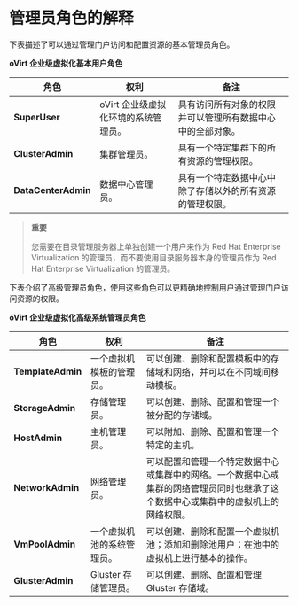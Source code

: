 # 管理员角色的解释

下表描述了可以通过管理门户访问和配置资源的基本管理员角色。

**oVirt 企业级虚拟化基本用户角色**

|角色|权利|备注|
|----|----|----|
|**SuperUser**|oVirt 企业级虚拟化环境的系统管理员。|具有访问所有对象的权限并可以管理所有数据中心中的全部对象。|
|**ClusterAdmin**|集群管理员。|具有一个特定集群下的所有资源的管理权限。|
|**DataCenterAdmin**|数据中心管理员。|具有一个特定数据中心中除了存储以外的所有资源的管理权限。|


> **重要**
>
> 您需要在目录管理服务器上单独创建一个用户来作为 Red Hat Enterprise Virtualization 的管理员，而不要使用目录服务器本身的管理员作为 Red Hat Enterprise Virtualization 的管理员。


下表介绍了高级管理员角色，使用这些角色可以更精确地控制用户通过管理门户访问资源的权限。

**oVirt 企业级虚拟化高级系统管理员角色**

|角色|权利|备注|
|----|----|----|
|**TemplateAdmin**|一个虚拟机模板的管理员。|可以创建、删除和配置模板中的存储域和网络，并可以在不同域间移动模板。|
|**StorageAdmin**|存储管理员。|可以创建、删除、配置和管理一个被分配的存储域。|
|**HostAdmin**|主机管理员。|可以附加、删除、配置和管理一个特定的主机。|
|**NetworkAdmin**|网络管理员。|可以配置和管理一个特定数据中心或集群中的网络。一个数据中心或集群的网络管理员同时也继承了这个数据中心或集群中的虚拟机上的网络权限。|
|**VmPoolAdmin**|一个虚拟机池的系统管理员。|可以创建、删除和配置一个虚拟机池；添加和删除池用户；在池中的虚拟机上进行基本的操作。|
|**GlusterAdmin**|Gluster 存储管理员。|可以创建、删除、配置和管理 Gluster 存储域。|
